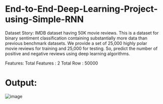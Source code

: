 # End-to-End-Deep-Learning-Project-using-Simple-RNN

Dataset Story:
IMDB dataset having 50K movie reviews. This is a dataset for binary sentiment classification containing substantially more data than previous benchmark datasets. We provide a set of 25,000 highly polar movie reviews for training and 25,000 for testing. So, predict the number of positive and negative reviews using deep learning algorithms.

Features:
Total Features : 2
Total Row : 50000

# Output:

![image](https://github.com/user-attachments/assets/8e1b7c8a-6514-4bc8-a6cf-52164271b018)


